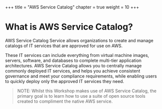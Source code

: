 +++
title = "AWS Service Catalog"
chapter = true
weight = 10
+++

# What is AWS Service Catalog?

AWS Service Catalog Service allows organizations to create and manage catalogs of IT services that are approved for use on AWS. 

These IT services can include everything from virtual machine images, servers, software, and databases to complete 
multi-tier application architectures. AWS Service Catalog allows you to centrally manage commonly deployed IT services, 
and helps you achieve consistent governance and meet your compliance requirements, while enabling users to quickly 
deploy only the approved IT services they need.


> NOTE: Whilst this Workshop makes use of AWS Service Catalog, the primary goal is to learn how to use a suite of open source tools created to compliment the native AWS service.
